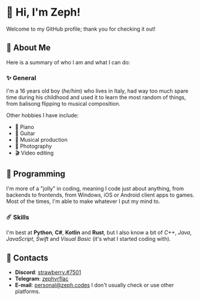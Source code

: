 # 🌙 Hi, I'm Zeph!
Welcome to my GitHub profile; thank you for checking it out!
## 💫 About Me
Here is a summary of who I am and what I can do:

### ✨ General
I'm a 16 years old boy (*he/him*) who lives in Italy, had way too much spare time
during his childhood and used it to learn the most random of things,
from balisong flipping to musical composition.

Other hobbies I have include:
- 🎹 Piano
- 🎸 Guitar
- 🎼 Musical production
- 📸 Photography
- 🎬 Video editing

## 🌟 Programming
I'm more of a "jolly" in coding, meaning I code just about anything, 
from backends to frontends, from Windows, iOS or Android client apps to
games. Most of the times, I'm able to make whatever I put my mind to.
### ☄️ Skills
I'm best at **Python**, **C#**, **Kotlin** and **Rust**, but I also know a bit of 
*C++*, *Java*, *JavaScript*, *Swift* and *Visual Basic* (it's what I started coding with).


## 🔭 Contacts
- **Discord**: [strawberry.#7501](https://discord.com/users/110107013207306240/)
- **Telegram**: [zephyrflac](https://t.me/zephyrflac)
- **E-mail**: <personal@zeph.codes>
I don't usually check or use other platforms.
